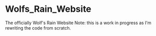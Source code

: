 # Wolfs_Rain_Website
 The officially Wolf's Rain Website
 Note: this is a work in progress as I'm rewriting the code from scratch.
